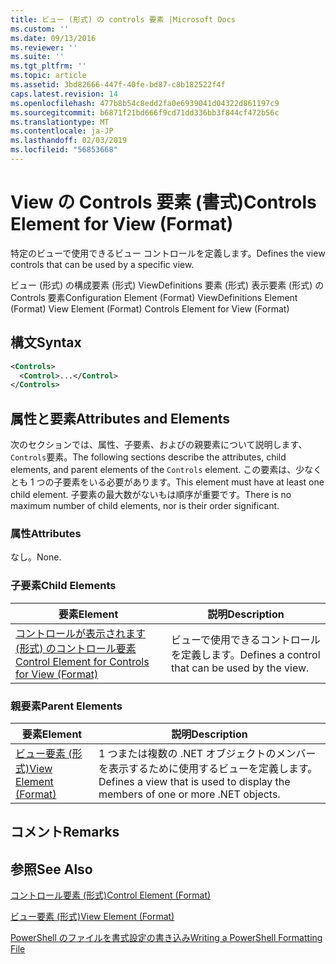 ```yaml
---
title: ビュー (形式) の controls 要素 |Microsoft Docs
ms.custom: ''
ms.date: 09/13/2016
ms.reviewer: ''
ms.suite: ''
ms.tgt_pltfrm: ''
ms.topic: article
ms.assetid: 3bd82666-447f-40fe-bd87-c8b182522f4f
caps.latest.revision: 14
ms.openlocfilehash: 477b8b54c8edd2fa0e6939041d04322d861197c9
ms.sourcegitcommit: b6871f21bd666f9cd71dd336bb3f844cf472b56c
ms.translationtype: MT
ms.contentlocale: ja-JP
ms.lasthandoff: 02/03/2019
ms.locfileid: "56853668"
---
```

# <a name="controls-element-for-view-format"></a><span data-ttu-id="b1f4b-102">View の Controls 要素 (書式)</span><span class="sxs-lookup"><span data-stu-id="b1f4b-102">Controls Element for View (Format)</span></span>

<span data-ttu-id="b1f4b-103">特定のビューで使用できるビュー コントロールを定義します。</span><span class="sxs-lookup"><span data-stu-id="b1f4b-103">Defines the view controls that can be used by a specific view.</span></span>

<span data-ttu-id="b1f4b-104">ビュー (形式) の構成要素 (形式) ViewDefinitions 要素 (形式) 表示要素 (形式) の Controls 要素</span><span class="sxs-lookup"><span data-stu-id="b1f4b-104">Configuration Element (Format) ViewDefinitions Element (Format) View Element (Format) Controls Element for View (Format)</span></span>

## <a name="syntax"></a><span data-ttu-id="b1f4b-105">構文</span><span class="sxs-lookup"><span data-stu-id="b1f4b-105">Syntax</span></span>

```xml
<Controls>
  <Control>...</Control>
</Controls>
```

## <a name="attributes-and-elements"></a><span data-ttu-id="b1f4b-106">属性と要素</span><span class="sxs-lookup"><span data-stu-id="b1f4b-106">Attributes and Elements</span></span>

<span data-ttu-id="b1f4b-107">次のセクションでは、属性、子要素、およびの親要素について説明します、`Controls`要素。</span><span class="sxs-lookup"><span data-stu-id="b1f4b-107">The following sections describe the attributes, child elements, and parent elements of the `Controls` element.</span></span> <span data-ttu-id="b1f4b-108">この要素は、少なくとも 1 つの子要素をいる必要があります。</span><span class="sxs-lookup"><span data-stu-id="b1f4b-108">This element must have at least one child element.</span></span> <span data-ttu-id="b1f4b-109">子要素の最大数がないもは順序が重要です。</span><span class="sxs-lookup"><span data-stu-id="b1f4b-109">There is no maximum number of child elements, nor is their order significant.</span></span>

### <a name="attributes"></a><span data-ttu-id="b1f4b-110">属性</span><span class="sxs-lookup"><span data-stu-id="b1f4b-110">Attributes</span></span>

<span data-ttu-id="b1f4b-111">なし。</span><span class="sxs-lookup"><span data-stu-id="b1f4b-111">None.</span></span>

### <a name="child-elements"></a><span data-ttu-id="b1f4b-112">子要素</span><span class="sxs-lookup"><span data-stu-id="b1f4b-112">Child Elements</span></span>

|<span data-ttu-id="b1f4b-113">要素</span><span class="sxs-lookup"><span data-stu-id="b1f4b-113">Element</span></span>|<span data-ttu-id="b1f4b-114">説明</span><span class="sxs-lookup"><span data-stu-id="b1f4b-114">Description</span></span>|
|-------------|-----------------|
|[<span data-ttu-id="b1f4b-115">コントロールが表示されます (形式) のコントロール要素</span><span class="sxs-lookup"><span data-stu-id="b1f4b-115">Control Element for Controls for View (Format)</span></span>](./control-element-for-controls-for-view-format.md)|<span data-ttu-id="b1f4b-116">ビューで使用できるコントロールを定義します。</span><span class="sxs-lookup"><span data-stu-id="b1f4b-116">Defines a control that can be used by the view.</span></span>|

### <a name="parent-elements"></a><span data-ttu-id="b1f4b-117">親要素</span><span class="sxs-lookup"><span data-stu-id="b1f4b-117">Parent Elements</span></span>

|<span data-ttu-id="b1f4b-118">要素</span><span class="sxs-lookup"><span data-stu-id="b1f4b-118">Element</span></span>|<span data-ttu-id="b1f4b-119">説明</span><span class="sxs-lookup"><span data-stu-id="b1f4b-119">Description</span></span>|
|-------------|-----------------|
|[<span data-ttu-id="b1f4b-120">ビュー要素 (形式)</span><span class="sxs-lookup"><span data-stu-id="b1f4b-120">View Element (Format)</span></span>](./view-element-format.md)|<span data-ttu-id="b1f4b-121">1 つまたは複数の .NET オブジェクトのメンバーを表示するために使用するビューを定義します。</span><span class="sxs-lookup"><span data-stu-id="b1f4b-121">Defines a view that is used to display the members of one or more .NET objects.</span></span>|

## <a name="remarks"></a><span data-ttu-id="b1f4b-122">コメント</span><span class="sxs-lookup"><span data-stu-id="b1f4b-122">Remarks</span></span>

## <a name="see-also"></a><span data-ttu-id="b1f4b-123">参照</span><span class="sxs-lookup"><span data-stu-id="b1f4b-123">See Also</span></span>

[<span data-ttu-id="b1f4b-124">コントロール要素 (形式)</span><span class="sxs-lookup"><span data-stu-id="b1f4b-124">Control Element (Format)</span></span>](./control-element-for-controls-for-view-format.md)

[<span data-ttu-id="b1f4b-125">ビュー要素 (形式)</span><span class="sxs-lookup"><span data-stu-id="b1f4b-125">View Element (Format)</span></span>](./view-element-format.md)

[<span data-ttu-id="b1f4b-126">PowerShell のファイルを書式設定の書き込み</span><span class="sxs-lookup"><span data-stu-id="b1f4b-126">Writing a PowerShell Formatting File</span></span>](./writing-a-powershell-formatting-file.md)

